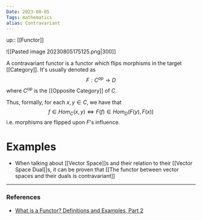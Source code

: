 ```yaml
---
Date: 2023-08-05
Tags: mathematics
alias: Contravariant
---
```

up:: [[Functor]]

![[Pasted image 20230805175125.png|300]]

A contravariant functor is a functor which flips morphisms in the target [[Category]]. It's usually denoted as
$$F: C^{op} \to D$$
where $C^{op}$ is the [[Opposite Category]] of $C$. 

Thus, formally, for each $x, y \in C$, we have that
$$f \in Hom_C(x, y) \iff F(f) \in Hom_D(F(y), F(x))$$
i.e. morphisms are flipped upon $F$'s influence.

# Examples
- When talking about [[Vector Space]]s and their relation to their [[Vector Space Dual]]s, it can be proven that [[The functor between vector spaces and their duals is contravariant]]

---
### References
- [What is a Functor? Definitions and Examples, Part 2](https://www.math3ma.com/blog/what-is-a-functor-part-2)